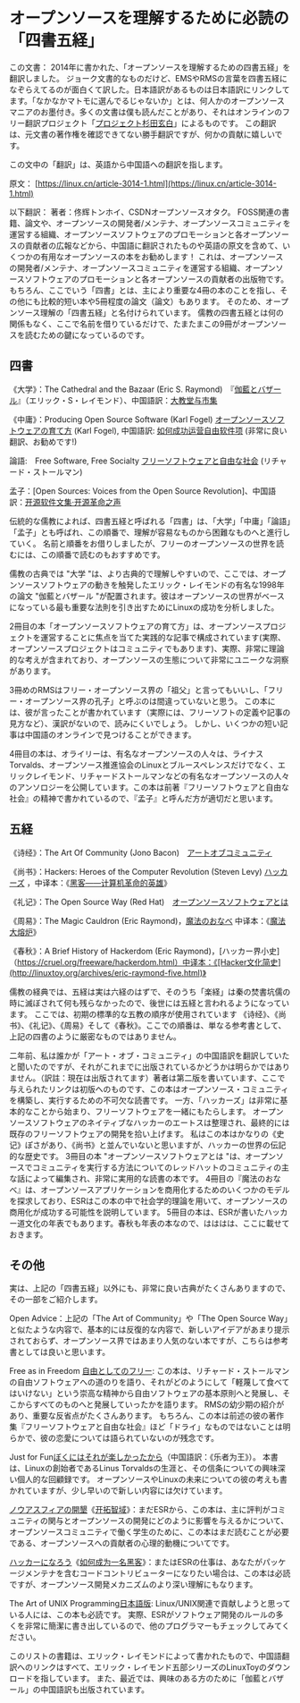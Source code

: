 
# オープンソースを理解するために必読の「四書五経」


この文書：
2014年に書かれた、「オープンソースを理解するための四書五経」を翻訳しました。
ジョーク文書的なものだけど、EMSやRMSの言葉を四書五経になぞらえてるのが面白くて訳した。日本語訳があるものは日本語訳にリンクしてます。「なかなかマトモに選んでるじゃないか」とは、何人かのオープンソースマニアのお墨付き。多くの文書は僕も読んだことがあり、それはオンラインのフリー翻訳プロジェクト「[プロジェクト杉田玄白](https://www.genpaku.org/)」によるものです。
この翻訳は、元文書の著作権を確認できてない勝手翻訳ですが、何かの貢献に嬉しいです。

この文中の「翻訳」は、英語から中国語への翻訳を指します。


原文：
[https://linux.cn/article-3014-1.html](https://linux.cn/article-3014-1.html)

以下翻訳：
著者：佟辉トンホイ、CSDNオープンソースオタク。
FOSS関連の書籍、論文や、オープンソースの開発者/メンテナ、オープンソースコミュニティを運営する組織、オープンソースソフトウェアのプロモーションと各オープンソースの貢献者の広報などから、中国語に翻訳されたものや英語の原文を含めて、いくつかの有用なオープンソースの本をお勧めします！
これは、オープンソースの開発者/メンテナ、オープンソースコミュニティを運営する組織、オープンソースソフトウェアのプロモーションと各オープンソースの貢献者の出版物です。
 もちろん、ここでいう「四書」とは、主により重要な4冊の本のことを指し、その他にも比較的短い本や5冊程度の論文（論文）もあります。 そのため、オープンソース理解の「四書五経」と名付けられています。 儒教の四書五経とは何の関係もなく、ここで名前を借りているだけで、たまたまこの9冊がオープンソースを読むための鍵になっているのです。
 
 ## 四書

《大学》：The Cathedral and the Bazaar (Eric S. Raymond)　『[伽藍とバザール](https://cruel.org/freeware/cathedral.html)』（エリック・S・レイモンド）、中国語訳：[大教堂与市集](http://www.aka.org.cn/Docs/c&b.html)

《中庸》：Producing Open Source Software (Karl Fogel) [オープンソースソフトウェアの育て方](https://producingoss.com/ja/) (Karl Fogel), 中国語訳: [如何成功运营自由软件项](https://producingoss.com/zh/) (非常に良い翻訳、お勧めです!)

論語:　Free Software, Free Socialty  [フリーソフトウェアと自由な社会](https://amzn.to/2LvGhdc) (リチャード・ストールマン)

孟子：[Open Sources: Voices from the Open Source Revolution]、中国語訳：[开源软件文集·开源革命之声](https://book.douban.com/subject/1236778/)

伝統的な儒教によれば、四書五経と呼ばれる「四書」は、「大学」「中庸」「論語」「孟子」とも呼ばれ、この順番で、理解が容易なものから困難なものへと進行していく。 名前と順番をお借りしましたが、フリーのオープンソースの世界を読むには、この順番で読むのもおすすめです。

儒教の古典では "大学 "は、より古典的で理解しやすいので、ここでは、オープンソースソフトウェアの動きを触発したエリック・レイモンドの有名な1998年の論文 "伽藍とバザール "が配置されます。彼はオープンソースの世界がベースになっている最も重要な法則を引き出すためにLinuxの成功を分析しました。

2冊目の本「オープンソースソフトウェアの育て方」は、オープンソースプロジェクトを運営することに焦点を当てた実践的な記事で構成されています(実際、オープンソースプロジェクトはコミュニティでもあります)、実際、非常に理論的な考えが含まれており、オープンソースの生態について非常にユニークな洞察があります。

3冊めのRMSはフリー・オープンソース界の「祖父」と言ってもいいし、「フリー・オープンソース界の孔子」と呼ぶのは間違っていないと思う。  この本には、彼が言ったことが書かれています（実際には、フリーソフトの定義や記事の見方など）、漢訳がないので、読みにくいでしょう。 しかし、いくつかの短い記事は中国語のオンラインで見つけることができます。

4冊目の本は、オライリーは、有名なオープンソースの人々は、ライナスTorvalds、オープンソース推進協会のLinuxとブルースペレンスだけでなく、エリックレイモンド、リチャードストールマンなどの有名なオープンソースの人々のアンソロジーを公開しています。この本は前著『フリーソフトウェアと自由な社会』の精神で書かれているので、『孟子』と呼んだ方が適切だと思います。

## 五経

《诗经》：The Art Of Community (Jono Bacon)　[アートオブコミュニティ](https://amzn.to/3siZ2Bp)

《尚书》：Hackers: Heroes of the Computer Revolution (Steven Levy) [ハッカーズ](https://amzn.to/3oIYlyU) ，中译本：《[黑客——计算机革命的英雄](http://www.amazon.cn/%E9%BB%91%E5%AE%A2-%E9%87%8C%E5%A4%AB/dp/B005Z7FABC)》 

《礼记》：The Open Source Way (Red Hat)　[オープンソースソフトウェアとは](https://www.redhat.com/ja/topics/open-source/what-is-open-source-software)

《周易》：The Magic Cauldron (Eric Raymond)，[魔法のおなべ](https://cruel.org/freeware/magicpot.html) 中译本：《[魔法大熔炉](http://linuxtoy.org/archives/eric-raymond-five.html)》

《春秋》：A Brief History of Hackerdom (Eric Raymond)，[ハッカー界小史]（https://cruel.org/freeware/hackerdom.html）中译本：《[Hacker文化简史](http://linuxtoy.org/archives/eric-raymond-five.html)》

儒教の経典では、五経は実は六経のはずで、そのうち「楽経」は秦の焚書坑儒の時に滅ぼされて何も残らなかったので、後世には五経と言われるようになっています。 ここでは、初期の標準的な五教の順序が使用されています 《诗经》、《尚书》、《礼记》、《周易》そして《春秋》。ここでの順番は、単なる参考書として、上記の四書のように厳密なものではありません。

二年前、私は誰かが「アート・オブ・コミュニティ」の中国語訳を翻訳していたと聞いたのですが、それがこれまでに出版されているかどうかは明らかではありません。（訳註：現在は出版されてます）著者は第二版を書いています、ここで与えられたリンクは初版へのものです、この本はオープンソース・コミュニティを構築し、実行するための不可欠な読書です。
一方、「ハッカーズ」は非常に基本的なことから始まり、フリーソフトウェアを一緒にもたらします。 オープンソースソフトウェアのネイティブなハッカーのエートスは整理され、最終的には既存のフリーソフトウェアの開発を拾い上げます。 私はこの本はかなりの《史记》ぽさがあり、《尚书》と並んでいないと思いますが、ハッカーの世界の伝記的な歴史です。
3冊目の本 "オープンソースソフトウェアとは "は、オープンソースでコミュニティを実行する方法についてのレッドハットのコミュニティの主な話によって編集され、非常に実用的な読書の本です。
 4冊目の『魔法のおなべ』は、オープンソースアプリケーションを商用化するためのいくつかのモデルを探求しており、ESRはこの本の中で社会学的理論を用いて、オープンソースの商用化が成功する可能性を説明しています。
5冊目の本は、ESRが書いたハッカー道文化の年表でもあります。春秋も年表の本なので、はははは、ここに載せておきます。

## その他

実は、上記の「四書五経」以外にも、非常に良い古典がたくさんありますので、その一部をご紹介します。

Open Advice：上記の「The Art of Community」や「The Open Source Way」と似たような内容で、基本的には反復的な内容で、新しいアイデアがあまり提示されておらず、オープンソース界ではあまり人気のない本ですが、こちらは参考書としては良いと思います。

Free as in Freedom [自由としてのフリー](http://haleakala-avenue.style.coocan.jp/lealea/?%E8%87%AA%E7%94%B1%E3%81%A8%E3%81%97%E3%81%A6%E3%81%AE%E3%83%95%E3%83%AA%E3%83%BC%282.0%29%E3%83%AA%E3%83%81%E3%83%A3%E3%83%BC%E3%83%89%E3%83%BB%E3%82%B9%E3%83%88%E3%83%BC%E3%83%AB%E3%83%9E%E3%83%B3%E3%81%A8%E8%87%AA%E7%94%B1%E3%82%BD%E3%83%95%E3%83%88%E3%82%A6%E3%82%A7%E3%82%A2%E9%9D%A9%E5%91%BD): この本は、リチャード・ストールマンの自由ソフトウェアへの道のりを語り、それがどのようにして「軽蔑して食べてはいけない」という崇高な精神から自由ソフトウェアの基本原則へと発展し、そこからすべてのものへと発展していったかを語ります。 RMSの幼少期の紹介があり、重要な反省点がたくさんあります。 もちろん、この本は前述の彼の著作集『フリーソフトウェアと自由な社会』ほど「ドライ」なものではないことは明らかで、彼の恋愛については語られていないのが残念です。

Just for Fun[ぼくにはそれが楽しかったから]()（中国語訳：《乐者为王》）。 本書は、Linuxの創始者であるLinus Torvaldsの生涯と、その信条についての興味深い個人的な回顧録です。 オープンソースやLinuxの未来についての彼の考えも書かれていますが、少し早いので新しい内容には欠けています。

[ノウアスフィアの開墾](https://cruel.org/freeware/noosphere.html)《[开拓智域](http://linuxtoy.org/archives/eric-raymond-five.html)》：まだESRから、この本は、主に評判がコミュニティの関与とオープンソースの開発にどのように影響を与えるかについて、オープンソースコミュニティで働く学生のために、この本はまだ読むことが必要である、オープンソースへの貢献者の心理的動機についてです。

[ハッカーになろう](https://cruel.org/freeware/hacker.html)《[如何成为一名黑客](http://linuxtoy.org/archives/eric-raymond-five.html)》：またはESRの仕事は、あなたがパッケージメンテナを含むコードコントリビューターになりたい場合は、この本は必読ですが、オープンソース開発メカニズムのより深い理解にもなります。

The Art of UNIX Programming[日本語版](https://amzn.to/38BP5qK): Linux/UNIX関連で貢献しようと思っている人には、この本も必読です。 実際、ESRがソフトウェア開発のルールの多くを非常に簡潔に書き出しているので、他のプログラマーもチェックしてみてください。


このリストの書籍は、エリック・レイモンドによって書かれたもので、中国語翻訳へのリンクはすべて、エリック・レイモンド五部シリーズのLinuxToyのダウンロードを指しています。 また、最近では、興味のある方のために「伽藍とバザール」の中国語訳も出版されています。




